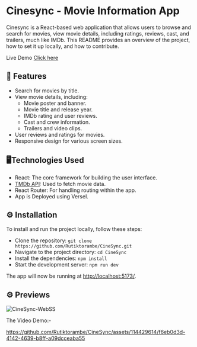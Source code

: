 # Cinesync - Movie Information App

Cinesync is a React-based web application that allows users to browse and search for movies, view movie details, including ratings, reviews, cast, and trailers, much like IMDb. This README provides an overview of the project, how to set it up locally, and how to contribute.


Live Demo [Click here](https://thecinesync.vercel.app/)


## 🖤 Features

- Search for movies by title.
- View movie details, including:
  - Movie poster and banner.
  - Movie title and release year.
  - IMDb rating and user reviews.
  - Cast and crew information.
  - Trailers and video clips.
- User reviews and ratings for movies.
- Responsive design for various screen sizes.

##  🖥️Technologies Used

- React: The core framework for building the user interface.
- [TMDb API](https://www.themoviedb.org/documentation/api): Used to fetch movie data.
- React Router: For handling routing within the app.
- App is Deployed using Versel.


## ⚙️ Installation

To install and run the project locally, follow these steps:

- Clone the repository: `git clone https://github.com/Rutiktorambe/CineSync.git`
- Navigate to the project directory: `cd CineSync`
- Install the dependencies: `npm install`
- Start the development server: `npm run dev`

The app will now be running at [http://localhost:5173/](http://localhost:5173/).

## ⚙️ Previews


![CineSync-WebSS](https://github.com/Rutiktorambe/CineSync/assets/114429614/947df527-03f8-4d60-87e3-87833d90e8e5)


The Video Demo:-



https://github.com/Rutiktorambe/CineSync/assets/114429614/f6eb0d3d-4142-4639-b8ff-a09dcceaba55
